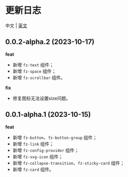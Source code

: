 # 更新日志

中文 | [英文](https://github.com/fangzhioo/fz-ui/blob/master/CHANGELOG.en-US.md)

## 0.0.2-alpha.2 (2023-10-17)

**feat**

- 新增 `fz-text` 组件；
- 新增 `fz-space` 组件；
- 新增 `fz-scrollbar` 组件。

**fix**

- 修复图标无法设置size问题。

## 0.0.1-alpha.1 (2023-10-15)

**feat**

- 新增 `fz-button`、`fz-button-group` 组件；
- 新增 `fz-link` 组件；
- 新增 `fz-config-provider` 组件；
- 新增 `fz-svg-icon` 组件；
- 新增 `fz-collapse-transition`、`fz-sticky-card` 组件；
- 新增 `fz-card` 组件。